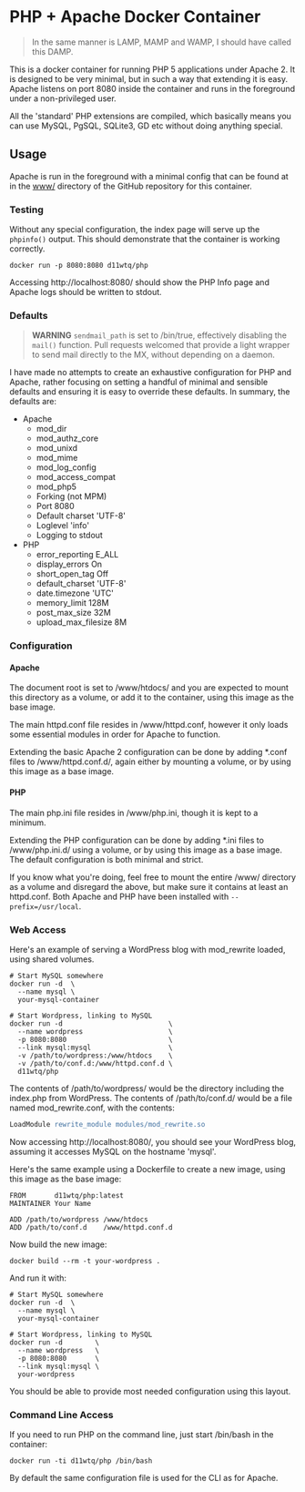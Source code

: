 # PHP + Apache Docker Container

> In the same manner is LAMP, MAMP and WAMP, I should have called this DAMP.

This is a docker container for running PHP 5 applications under Apache 2. It is
designed to be very minimal, but in such a way that extending it is easy.
Apache listens on port 8080 inside the container and runs in the foreground
under a non-privileged user.

All the 'standard' PHP extensions are compiled, which basically means you can
use MySQL, PgSQL, SQLite3, GD etc without doing anything special.

## Usage

Apache is run in the foreground with a minimal config that can be found at in
the [www/](https://github.com/d11wtq/php-docker/blob/master/www) directory of
the GitHub repository for this container.

### Testing

Without any special configuration, the index page will serve up the `phpinfo()`
output. This should demonstrate that the container is working correctly.

```
docker run -p 8080:8080 d11wtq/php
```

Accessing http://localhost:8080/ should show the PHP Info page and Apache logs
should be written to stdout.

### Defaults

> **WARNING** `sendmail_path` is set to /bin/true, effectively disabling
> the `mail()` function. Pull requests welcomed that provide a light wrapper
> to send mail directly to the MX, without depending on a daemon.

I have made no attempts to create an exhaustive configuration for PHP and
Apache, rather focusing on setting a handful of minimal and sensible defaults
and ensuring it is easy to override these defaults. In summary, the defaults
are:

  * Apache
    - mod_dir
    - mod_authz_core
    - mod_unixd
    - mod_mime
    - mod_log_config
    - mod_access_compat
    - mod_php5
    - Forking (not MPM)
    - Port 8080
    - Default charset 'UTF-8'
    - Loglevel 'info'
    - Logging to stdout
  * PHP
    - error_reporting E_ALL
    - display_errors On
    - short_open_tag Off
    - default_charset 'UTF-8'
    - date.timezone 'UTC'
    - memory_limit 128M
    - post_max_size 32M
    - upload_max_filesize 8M

### Configuration

#### Apache

The document root is set to /www/htdocs/ and you are expected to mount this
directory as a volume, or add it to the container, using this image as the base
image.

The main httpd.conf file resides in /www/httpd.conf, however it only loads some
essential modules in order for Apache to function.

Extending the basic Apache 2 configuration can be done by adding \*.conf files
to /www/httpd.conf.d/, again either by mounting a volume, or by using this
image as a base image.

#### PHP

The main php.ini file resides in /www/php.ini, though it is kept to a minimum.

Extending the PHP configuration can be done by adding \*.ini files to
/www/php.ini.d/ using a volume, or by using this image as a base image. The
default configuration is both minimal and strict.

If you know what you're doing, feel free to mount the entire /www/ directory
as a volume and disregard the above, but make sure it contains at least an
httpd.conf. Both Apache and PHP have been installed with `--prefix=/usr/local`.

### Web Access

Here's an example of serving a WordPress blog with mod_rewrite loaded, using
shared volumes.

```
# Start MySQL somewhere
docker run -d  \
  --name mysql \
  your-mysql-container

# Start Wordpress, linking to MySQL
docker run -d                          \
  --name wordpress                     \
  -p 8080:8080                         \
  --link mysql:mysql                   \
  -v /path/to/wordpress:/www/htdocs    \
  -v /path/to/conf.d:/www/httpd.conf.d \
  d11wtq/php
```

The contents of /path/to/wordpress/ would be the directory including the
index.php from WordPress. The contents of /path/to/conf.d/ would be a file
named mod_rewrite.conf, with the contents:

``` apache
LoadModule rewrite_module modules/mod_rewrite.so
```

Now accessing http://localhost:8080/, you should see your WordPress blog,
assuming it accesses MySQL on the hostname 'mysql'.

Here's the same example using a Dockerfile to create a new image, using this
image as the base image:

``` docker
FROM       d11wtq/php:latest
MAINTAINER Your Name

ADD /path/to/wordpress /www/htdocs
ADD /path/to/conf.d    /www/httpd.conf.d
```

Now build the new image:

```
docker build --rm -t your-wordpress .
```

And run it with:

```
# Start MySQL somewhere
docker run -d  \
  --name mysql \
  your-mysql-container

# Start Wordpress, linking to MySQL
docker run -d        \
  --name wordpress   \
  -p 8080:8080       \
  --link mysql:mysql \
  your-wordpress
```

You should be able to provide most needed configuration using this layout.

### Command Line Access

If you need to run PHP on the command line, just start /bin/bash in the
container:

```
docker run -ti d11wtq/php /bin/bash
```

By default the same configuration file is used for the CLI as for Apache.
